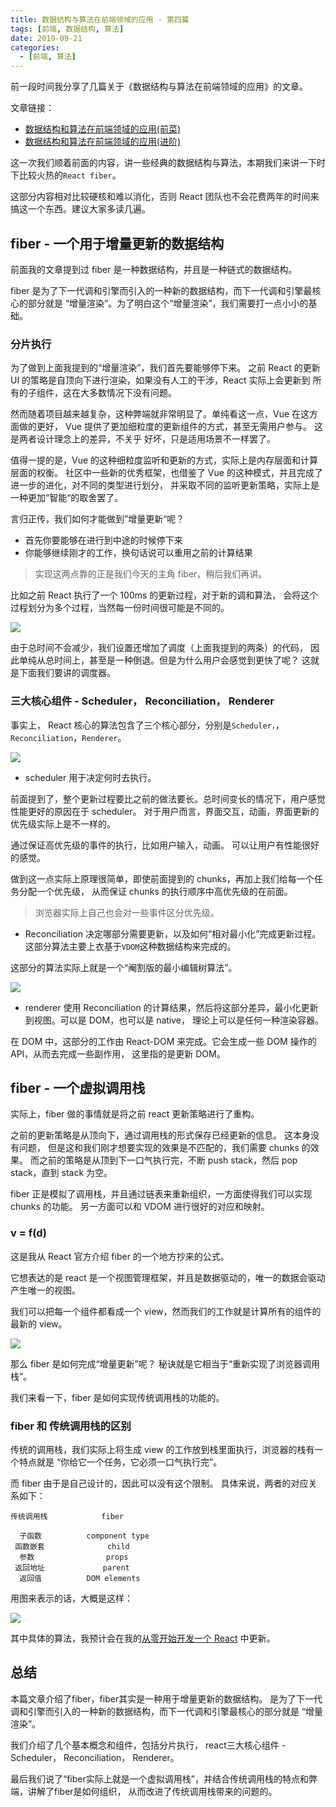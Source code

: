 ```yaml
---
title: 数据结构与算法在前端领域的应用 - 第四篇
tags: [前端, 数据结构, 算法]
date: 2019-09-21
categories: 
  - [前端, 算法]
---
```



前一段时间我分享了几篇关于《数据结构与算法在前端领域的应用》的文章。

文章链接：

- [数据结构和算法在前端领域的应用(前菜)](https://juejin.im/post/5d3dc8466fb9a07efc49d0a9)
- [数据结构和算法在前端领域的应用(进阶)](https://juejin.im/post/5d4289046fb9a06ad229ad21)

这一次我们顺着前面的内容，讲一些经典的数据结构与算法，本期我们来讲一下时下比较火热的`React fiber`。

这部分内容相对比较硬核和难以消化，否则 React 团队也不会花费两年的时间来搞这一个东西。建议大家多读几遍。

<!-- more -->

## fiber - 一个用于增量更新的数据结构

前面我的文章提到过 fiber 是一种数据结构，并且是一种链式的数据结构。

fiber 是为了下一代调和引擎而引入的一种新的数据结构，而下一代调和引擎最核心的部分就是
“增量渲染”。为了明白这个“增量渲染”，我们需要打一点小小的基础。

### 分片执行

为了做到上面我提到的“增量渲染”，我们首先要能够停下来。
之前 React 的更新 UI 的策略是自顶向下进行渲染，如果没有人工的干涉，React 实际上会更新到
所有的子组件，这在大多数情况下没有问题。

然而随着项目越来越复杂，这种弊端就非常明显了。单纯看这一点，Vue 在这方面做的更好，
Vue 提供了更加细粒度的更新组件的方式，甚至无需用户参与。 这是两者设计理念上的差异，不关乎
好坏，只是适用场景不一样罢了。

值得一提的是，Vue 的这种细粒度监听和更新的方式，实际上是内存层面和计算层面的权衡。
社区中一些新的优秀框架，也借鉴了 Vue 的这种模式，并且完成了进一步的进化，对不同的类型进行划分，
并采取不同的监听更新策略，实际上是一种更加“智能“的取舍罢了。

言归正传，我们如何才能做到”增量更新“呢？

- 首先你要能够在进行到中途的时候停下来
- 你能够继续刚才的工作，换句话说可以重用之前的计算结果

> 实现这两点靠的正是我们今天的主角 fiber，稍后我们再讲。

比如之前 React 执行了一个 100ms 的更新过程，对于新的调和算法，
会将这个过程划分为多个过程，当然每一份时间很可能是不同的。

![](https://tva1.sinaimg.cn/large/007S8ZIlly1gds527o2fmj30in07iaar.jpg)

由于总时间不会减少，我们设置还增加了调度（上面我提到的两条）的代码，
因此单纯从总时间上，甚至是一种倒退。但是为什么用户会感觉到更快了呢？
这就是下面我们要讲的调度器。

### 三大核心组件 - Scheduler， Reconciliation， Renderer

事实上， React 核心的算法包含了三个核心部分，分别是`Scheduler，`， `Reconciliation`，`Renderer`。

![](https://tva1.sinaimg.cn/large/007S8ZIlly1gds5284v44j30kn08rabb.jpg)

- scheduler 用于决定何时去执行。

前面提到了，整个更新过程要比之前的做法要长。总时间变长的情况下，用户感觉性能更好的原因在于
scheduler。 对于用户而言，界面交互，动画，界面更新的优先级实际上是不一样的。

通过保证高优先级的事件的执行，比如用户输入，动画。 可以让用户有性能很好的感觉。

做到这一点实际上原理很简单，即使前面提到的 chunks，再加上我们给每一个任务分配一个优先级，
从而保证 chunks 的执行顺序中高优先级的在前面。

> 浏览器实际上自己也会对一些事件区分优先级。

- Reconciliation 决定哪部分需要更新，以及如何“相对最小化”完成更新过程。
  这部分算法主要上衣基于`VDOM`这种数据结构来完成的。

这部分的算法实际上就是一个“阉割版的最小编辑树算法”。

![](https://tva1.sinaimg.cn/large/007S8ZIlly1gds528kezaj30ke09s75f.jpg)

- renderer 使用 Reconciliation 的计算结果，然后将这部分差异，最小化更新到视图。可以是 DOM，也可以是
  native， 理论上可以是任何一种渲染容器。

在 DOM 中，这部分的工作由 React-DOM 来完成。它会生成一些 DOM 操作的 API，从而去完成一些副作用，
这里指的是更新 DOM。

## fiber - 一个虚拟调用栈

实际上，fiber 做的事情就是将之前 react 更新策略进行了重构。

之前的更新策略是从顶向下，通过调用栈的形式保存已经更新的信息。
这本身没有问题， 但是这和我们刚才想要实现的效果是不匹配的，我们需要 chunks 的效果。
而之前的策略是从顶到下一口气执行完，不断 push stack，然后 pop stack，直到 stack 为空。

fiber 正是模拟了调用栈，并且通过链表来重新组织，一方面使得我们可以实现 chunks 的功能。
另一方面可以和 VDOM 进行很好的对应和映射。

### v = f(d)

这是我从 React 官方介绍 fiber 的一个地方抄来的公式。

它想表达的是 react 是一个视图管理框架，并且是数据驱动的，唯一的数据会驱动产生唯一的视图。

我们可以把每一个组件都看成一个 view，然而我们的工作就是计算所有的组件的最新的 view。

![](https://tva1.sinaimg.cn/large/007S8ZIlly1gds529530zj30h103y0t2.jpg)

那么 fiber 是如何完成“增量更新”呢？ 秘诀就是它相当于“重新实现了浏览器调用栈”。

我们来看一下，fiber 是如何实现传统调用栈的功能的。

### fiber 和 传统调用栈的区别

传统的调用栈，我们实际上将生成 view 的工作放到栈里面执行，浏览器的栈有一个特点就是
“你给它一个任务，它必须一口气执行完”。

而 fiber 由于是自己设计的，因此可以没有这个限制。 具体来说，两者的对应关系如下：

```
传统调用栈            fiber

  子函数          component type
 函数嵌套              child
  参数                props
 返回地址             parent
  返回值          DOM elements

```

用图来表示的话，大概是这样：



![](https://tva1.sinaimg.cn/large/007S8ZIlly1gds52aevumj30ds08wwfk.jpg)

其中具体的算法，我预计会在我的[从零开始开发一个 React](https://github.com/azl397985856/mono-react) 中更新。

## 总结

本篇文章介绍了fiber，fiber其实是一种用于增量更新的数据结构。
是为了下一代调和引擎而引入的一种新的数据结构，而下一代调和引擎最核心的部分就是
“增量渲染”。

我们介绍了几个基本概念和组件，包括分片执行， react三大核心组件 - Scheduler， Reconciliation， Renderer。

最后我们说了“fiber实际上就是一个虚拟调用栈”，并结合传统调用栈的特点和弊端，讲解了fiber是如何组织，
从而改进了传统调用栈带来的问题的。
